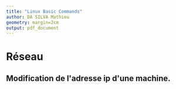 ```yaml
---
title: "Linux Basic Commands"
author: DA SILVA Mathieu
geometry: margin=2cm
output: pdf_document
---
```


# Réseau
## Modification de l'adresse ip d'une machine.

